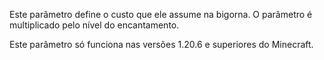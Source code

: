 Este parâmetro define o custo que ele assume na bigorna.
O parâmetro é multiplicado pelo nível do encantamento.

Este parâmetro só funciona nas versões 1.20.6 e superiores do Minecraft.